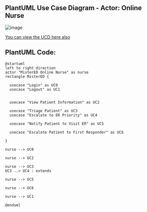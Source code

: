 ## PlantUML Use Case Diagram - Actor: Online Nurse

![image](https://github.com/user-attachments/assets/7abe9309-ffc1-48e2-8083-c4f9e02f4b11)

[You can view the UCD here also](//www.plantuml.com/plantuml/png/RP5FIyD04CNlyoaUkRVOF-t1WnGqWg2r5ErzIIPn8DsLsGbQnEzkKXBfYeU5USplzmwpcsXEhJqsr71bi02L-irGYd9X4Zovme8YUv9ehFaTddqZdh5jDN865-7xYNhS-RfX_99VH40RkN2HaJs6MlnPUBsz-hC8hGsR6INIGVW3EsV2tl3Wgw37BeInPvx0BogkvX4VaCKbaSV2DSuO5f3liLC9AdOQq6NIjWqcrMbiwus3HB7E6_0L_Ljz8ToBHiEUutlm9UlWhOc-YSvNmsHoqvyZZVCqBgXxc4xxUObhyAUnBsCAhTAuJkECDftI_V8F)



## PlantUML Code:

```
@startuml
left to right direction
actor "MisterED Online Nurse" as nurse
rectangle MisterED {

  usecase "Login" as UC0
  usecase "Logout" as UC1


  usecase "View Patient Information" as UC2

  usecase "Triage Patient" as UC3
  usecase "Escalate to ER Priority" as UC4

  usecase "Notify Patient to Visit ER" as UC5

  usecase "Escalate Patient to First Responder" as UC6

}

nurse --> UC0

nurse --> UC2

nurse --> UC3
UC3 ..> UC4 : extends

nurse --> UC5

nurse --> UC6

nurse --> UC1

@enduml
```
